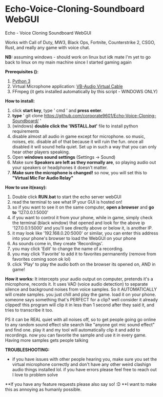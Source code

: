 # Echo-Voice-Cloning-Soundboard WebGUI
Echo - Voice Cloning Soundboard WebGUI

Works with Call of Duty, MW3, Black Ops, Fortnite, Counterstrike 2, CSGO, Rust, and really any game with voice chat. 

**NB:**
assuming windows - should work on linux but idk mate I'm yet to go back to linux on my main machine since I started gaming again

**Prerequisites ():**
1. [Python 3](https://www.python.org/downloads/)
2. Virtual Microphone application: [VB-Audio Virtual Cable](https://vb-audio.com/Cable/)
3. FFmpeg (it gets installed automatically by this script - WINDOWS ONLY)

**How to install:**
1. click **start key**, type ' cmd ' and **press enter**.
2. **type** ' git clone https://github.com/corporate9601/Echo-Voice-Cloning-Soundboard/ '
3. (windows) **double click the 'INSTALL.bat'** file to install python requirements
4. disable almost all audio in game except for microphone. so music, noises, etc. disable all of that because it will ruin the fun. once all disabled it will sound hella quiet. Set up in such a way that you can only hear other players speaking.
5. Open **windows sound settings** (Settings -> Sound)
6. Make sure **Speakers are left as they normally are**, so playing audio out your speakers or headphones it doesn't matter.
7. **Make sure the microphone is changed!** so now, you will set this to **"Virtual Mic For Audio Relay"**

**How to use it(easy):**
1. Double click **RUN.bat** to start the echo server webGUI
2. read the terminal to see what IP your GUI is hosted on!
3. so if you want to see it on the same computer, **open a browser** and **go to** '127.0.0.1:5000'
4. if you want to control it from your phone, while in game, simply check the terminal (black window) that opened and look for the above ip '127.0.0.1:5000' and you'll see directly above or below it, is another IP.
5. it may look like '192.168.0.20:5000' or similar, you can enter this address into your phone's browser to load the WebGUI on your phone
6. As sounds come in, they create 'Recordings'.
7. you may click 'Edit' to change the name of a recording.
8. you may click 'Favorite' to add it to favorites permanently (remove from favorites coming soon ok lol)
9. click 'Play' to play the audio both on the browser its opened on, AND in game! 

**How it works:**
It intercepts your audio output on computer, pretends it's a microphone, records it. It uses VAD (voice audio detection) to separate silence and background noises from voice samples.
So it AUTOMATICALLY will create samples. you just chill and play the game. load it on your phone. someone says something that's PERFECT for a clip?
well consider it already clipped! this program will clip it in less than 1 second after they said it, and tries to transcribe it too.

PS it can be REAL quiet with all noises off, so to get people going go online to any random sound effect site search like "anyone got mic sound effect" and find one. play it and my tool will automatically clip it and add to recordings. now you can favorite the sample and use it in every game.
Having more samples gets people talking

**TROUBLESHOOTING:**
 - if you have issues with other people hearing you, make sure you set the virtual microphone correctly and don't have any other weird clashign audio things installed lol. if you have errors please feel free to reach out I love to problem solve 


**If you have any feature requests please also say so! :D **I want to make this as annoying as humanly possible. 
